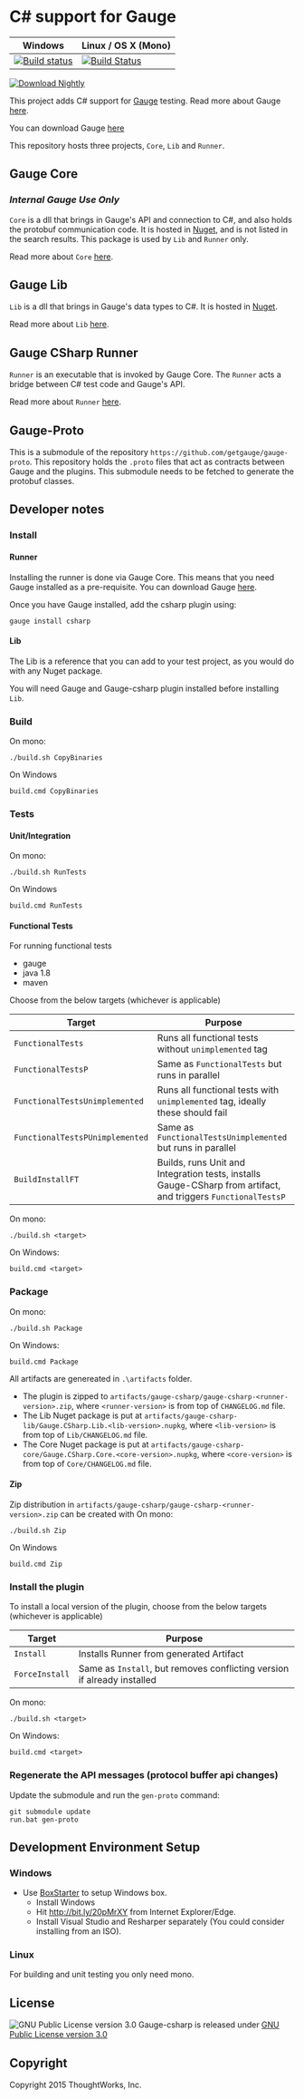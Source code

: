 # C# support for Gauge

|Windows|Linux / OS X (Mono)|
|-------|------------|
|[![Build status](https://ci.appveyor.com/api/projects/status/0ydasrwa2t2jh6fy?svg=true)](https://ci.appveyor.com/project/getgauge/gauge-csharp)|[![Build Status](https://travis-ci.org/getgauge/gauge-csharp.svg?branch=master)](https://travis-ci.org/getgauge/gauge-csharp)|

 [ ![Download Nightly](https://api.bintray.com/packages/gauge/gauge-csharp/Nightly/images/download.svg) ](https://bintray.com/gauge/gauge-csharp/Nightly/_latestVersion)

This project adds C# support for [Gauge](https://github.com/getgauge/gauge) testing. Read more about Gauge [here](http://getgauge.io/documentation/user/current/index.html).

You can download Gauge [here](http://getgauge.io)

This repository hosts three projects, `Core`, `Lib` and `Runner`.

## Gauge Core

### *Internal Gauge Use Only*
`Core` is a dll that brings in Gauge's API and connection to C#, and also holds the protobuf communication code. It is hosted in [Nuget](https://www.nuget.org/packages/Gauge.CSharp.Core/), and is not listed in the search results. This package is used by `Lib` and `Runner` only.

Read more about `Core` [here](https://github.com/getgauge/gauge-csharp/tree/master/Core).

## Gauge Lib
`Lib` is a dll that brings in Gauge's data types to C#. It is hosted in [Nuget](https://www.nuget.org/packages/Gauge.CSharp.Lib/).

Read more about `Lib` [here](https://github.com/getgauge/gauge-csharp/tree/master/Lib).

## Gauge CSharp Runner
`Runner` is an executable that is invoked by Gauge Core. The `Runner` acts a bridge between C# test code and Gauge's API.

Read more about `Runner` [here](https://github.com/getgauge/gauge-csharp/tree/master/Runner).

## Gauge-Proto
This is a submodule of the repository `https://github.com/getgauge/gauge-proto`. This repository holds the `.proto` files that act as contracts between Gauge and the plugins. This submodule needs to be fetched to generate the protobuf classes.

## Developer notes

### Install

#### Runner
Installing the runner is done via Gauge Core. This means that you need Gauge installed as a pre-requisite. You can download Gauge [here](http://getgauge.io/download.html).

Once you have Gauge installed, add the csharp plugin using:

    gauge install csharp

#### Lib
The Lib is a reference that you can add to your test project, as you would do with any Nuget package.

You will need Gauge and Gauge-csharp plugin installed before installing `Lib`.

### Build

On mono:
```
./build.sh CopyBinaries
```

On Windows
```
build.cmd CopyBinaries
```

### Tests

#### Unit/Integration

On mono:
```
./build.sh RunTests
```

On Windows
```
build.cmd RunTests
```

#### Functional Tests

For running functional tests
 * gauge
 * java 1.8
 * maven

Choose from the below targets (whichever is applicable)

|Target|Purpose|
|------|-------|
|`FunctionalTests`| Runs all functional tests without `unimplemented` tag|
|`FunctionalTestsP`| Same as `FunctionalTests` but runs in parallel|
|`FunctionalTestsUnimplemented`| Runs all functional tests with `unimplemented` tag, ideally these should fail|
|`FunctionalTestsPUnimplemented`| Same as `FunctionalTestsUnimplemented` but runs in parallel|
|`BuildInstallFT`| Builds, runs Unit and Integration tests, installs Gauge-CSharp from artifact, and triggers `FunctionalTestsP`|

On mono:
```
./build.sh <target>
```

On Windows:
```
build.cmd <target>
```


### Package

On mono:
```
./build.sh Package
```

On Windows:
```
build.cmd Package
```

All artifacts are genereated in `.\artifacts` folder.

 * The plugin is zipped to `artifacts/gauge-csharp/gauge-csharp-<runner-version>.zip`,
 where `<runner-version>` is from top of `CHANGELOG.md` file.
 * The Lib Nuget package is put at `artifacts/gauge-csharp-lib/Gauge.CSharp.Lib.<lib-version>.nupkg`,
 where `<lib-version>` is from top of `Lib/CHANGELOG.md` file.
 * The Core Nuget package is put at `artifacts/gauge-csharp-core/Gauge.CSharp.Core.<core-version>.nupkg`,
 where `<core-version>` is from top of `Core/CHANGELOG.md` file.

#### Zip

Zip distribution in `artifacts/gauge-csharp/gauge-csharp-<runner-version>.zip` can be created with
On mono:
```
./build.sh Zip
```

On Windows
```
build.cmd Zip
```

### Install the plugin

To install a local version of the plugin, choose from the below targets (whichever is applicable)

|Target|Purpose|
|------|-------|
|`Install`| Installs Runner from generated Artifact|
|`ForceInstall`| Same as `Install`, but removes conflicting version if already installed|


On mono:
```
./build.sh <target>
```

On Windows:
```
build.cmd <target>
```

### Regenerate the API messages (protocol buffer api changes)

Update the submodule and run the `gen-proto` command:

    git submodule update
    run.bat gen-proto

## Development Environment Setup

### Windows

- Use [BoxStarter](http://boxstarter.org/) to setup Windows box.
  - Install Windows
  - Hit http://bit.ly/20pMrXY from Internet Explorer/Edge.
  - Install Visual Studio and Resharper separately (You could consider installing from an ISO).

### Linux

For building and unit testing you only need mono.

## License

![GNU Public License version 3.0](http://www.gnu.org/graphics/gplv3-127x51.png)
Gauge-csharp is released under [GNU Public License version 3.0](http://www.gnu.org/licenses/gpl-3.0.txt)

## Copyright

Copyright 2015 ThoughtWorks, Inc.
